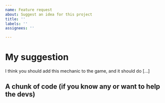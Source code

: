 ```yaml
---
name: Feature request
about: Suggest an idea for this project
title: ''
labels: ''
assignees: ''

---
```


# My suggestion
I think you should add this mechanic to the game, and it should do [...]
## A chunk of code (if you know any or want to help the devs)
